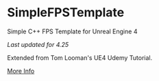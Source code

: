 # SimpleFPSTemplate
Simple C++ FPS Template for Unreal Engine 4

*Last updated for 4.25*

Extended from Tom Looman's UE4 Udemy Tutorial.

[More Info](https://www.tomlooman.com/fps-template/)
